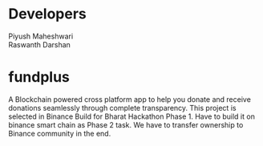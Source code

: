 
# Developers
Piyush Maheshwari  
Raswanth 
Darshan 



# fundplus
A Blockchain powered cross platform app to help you donate and receive donations seamlessly through complete transparency. 
This project is selected in Binance Build for Bharat Hackathon Phase 1. Have to build it on binance smart chain as Phase 2 task. We have to transfer ownership to Binance community in the end.

